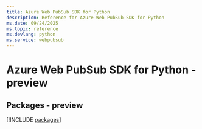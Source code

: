 ```yaml
---
title: Azure Web PubSub SDK for Python
description: Reference for Azure Web PubSub SDK for Python
ms.date: 09/24/2025
ms.topic: reference
ms.devlang: python
ms.service: webpubsub
---
```

# Azure Web PubSub SDK for Python - preview
## Packages - preview
[!INCLUDE [packages](web-pubsub-index.md)]